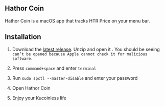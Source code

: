## Hathor Coin ##

Hathor Coin is a macOS app that tracks HTR Price on your menu bar. 

## Installation ##

1. Download the [latest release](https://github.com/dannyho8888/Hathor-Coin/releases). Unzip and open it . You should be seeing `can’t be opened because Apple cannot check it for malicious software.`

2. Press `command+space` and enter `terminal`

3. Run `sudo spctl --master-disable` and enter your password

4. Open Hathor Coin

5. Enjoy your Kucoinless life
